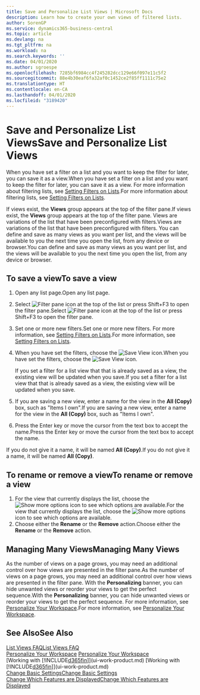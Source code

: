 ```yaml
---
title: Save and Personalize List Views | Microsoft Docs
description: Learn how to create your own views of filtered lists.
author: SorenGP
ms.service: dynamics365-business-central
ms.topic: article
ms.devlang: na
ms.tgt_pltfrm: na
ms.workload: na
ms.search.keywords: ''
ms.date: 04/01/2020
ms.author: sgroespe
ms.openlocfilehash: 7285bf6984cc4f245282dcc129e66f097e11c5f2
ms.sourcegitcommit: 88e4b30eaf6fa32af0c1452ce2f85ff1111c75e2
ms.translationtype: HT
ms.contentlocale: en-CA
ms.lasthandoff: 04/01/2020
ms.locfileid: "3189420"
---
```

# <a name="save-and-personalize-list-views"></a><span data-ttu-id="94c7e-103">Save and Personalize List Views</span><span class="sxs-lookup"><span data-stu-id="94c7e-103">Save and Personalize List Views</span></span>
<span data-ttu-id="94c7e-104">When you have set a filter on a list and you want to keep the filter for later, you can save it as a view.</span><span class="sxs-lookup"><span data-stu-id="94c7e-104">When you have set a filter on a list and you want to keep the filter for later, you can save it as a view.</span></span> <span data-ttu-id="94c7e-105">For more information about filtering lists, see [Setting Filters on Lists](ui-enter-criteria-filters.md#setting-filters-on-lists).</span><span class="sxs-lookup"><span data-stu-id="94c7e-105">For more information about filtering lists, see [Setting Filters on Lists](ui-enter-criteria-filters.md#setting-filters-on-lists).</span></span>

<span data-ttu-id="94c7e-106">If views exist, the **Views** group appears at the top of the filter pane.</span><span class="sxs-lookup"><span data-stu-id="94c7e-106">If views exist, the **Views** group appears at the top of the filter pane.</span></span> <span data-ttu-id="94c7e-107">Views are variations of the list that have been preconfigured with filters.</span><span class="sxs-lookup"><span data-stu-id="94c7e-107">Views are variations of the list that have been preconfigured with filters.</span></span> <span data-ttu-id="94c7e-108">You can define and save as many views as you want per list, and the views will be available to you the next time you open the list, from any device or browser.</span><span class="sxs-lookup"><span data-stu-id="94c7e-108">You can define and save as many views as you want per list, and the views will be available to you the next time you open the list, from any device or browser.</span></span>

## <a name="to-save-a-view"></a><span data-ttu-id="94c7e-109">To save a view</span><span class="sxs-lookup"><span data-stu-id="94c7e-109">To save a view</span></span>
1. <span data-ttu-id="94c7e-110">Open any list page.</span><span class="sxs-lookup"><span data-stu-id="94c7e-110">Open any list page.</span></span>
2. <span data-ttu-id="94c7e-111">Select ![Filter pane icon](media/open-filter-pane-icon.png "Filter pane icon") at the top of the list or press Shift+F3 to open the filter pane.</span><span class="sxs-lookup"><span data-stu-id="94c7e-111">Select ![Filter pane icon](media/open-filter-pane-icon.png "Filter pane icon") at the top of the list or press Shift+F3 to open the filter pane.</span></span>
3. <span data-ttu-id="94c7e-112">Set one or more new filters.</span><span class="sxs-lookup"><span data-stu-id="94c7e-112">Set one or more new filters.</span></span> <span data-ttu-id="94c7e-113">For more information, see [Setting Filters on Lists](ui-enter-criteria-filters.md#setting-filters-on-lists).</span><span class="sxs-lookup"><span data-stu-id="94c7e-113">For more information, see [Setting Filters on Lists](ui-enter-criteria-filters.md#setting-filters-on-lists).</span></span>
4. <span data-ttu-id="94c7e-114">When you have set the filters, choose the ![Save View](media/save_view_icon.png "Save View") icon.</span><span class="sxs-lookup"><span data-stu-id="94c7e-114">When you have set the filters, choose the ![Save View](media/save_view_icon.png "Save View") icon.</span></span>

    <span data-ttu-id="94c7e-115">If you set a filter for a list view that that is already saved as a view, the existing view will be updated when you save.</span><span class="sxs-lookup"><span data-stu-id="94c7e-115">If you set a filter for a list view that that is already saved as a view, the existing view will be updated when you save.</span></span>
5. <span data-ttu-id="94c7e-116">If you are saving a new view, enter a name for the view in the **All (Copy)** box, such as "Items I own".</span><span class="sxs-lookup"><span data-stu-id="94c7e-116">If you are saving a new view, enter a name for the view in the **All (Copy)** box, such as "Items I own".</span></span>
6. <span data-ttu-id="94c7e-117">Press the Enter key or move the cursor from the text box to accept the name.</span><span class="sxs-lookup"><span data-stu-id="94c7e-117">Press the Enter key or move the cursor from the text box to accept the name.</span></span>

<span data-ttu-id="94c7e-118">If you do not give it a name, it will be named **All (Copy)**.</span><span class="sxs-lookup"><span data-stu-id="94c7e-118">If you do not give it a name, it will be named **All (Copy)**.</span></span>

## <a name="to-rename-or-remove-a-view"></a><span data-ttu-id="94c7e-119">To rename or remove a view</span><span class="sxs-lookup"><span data-stu-id="94c7e-119">To rename or remove a view</span></span>
1. <span data-ttu-id="94c7e-120">For the view that currently displays the list, choose the ![Show more options](media/show-more-options-icon.png "Show more options") icon to see which options are available.</span><span class="sxs-lookup"><span data-stu-id="94c7e-120">For the view that currently displays the list, choose the ![Show more options](media/show-more-options-icon.png "Show more options") icon to see which options are available.</span></span>
2. <span data-ttu-id="94c7e-121">Choose either the **Rename** or the **Remove** action.</span><span class="sxs-lookup"><span data-stu-id="94c7e-121">Choose either the **Rename** or the **Remove** action.</span></span>

## <a name="managing-many-views"></a><span data-ttu-id="94c7e-122">Managing Many Views</span><span class="sxs-lookup"><span data-stu-id="94c7e-122">Managing Many Views</span></span>
<span data-ttu-id="94c7e-123">As the number of views on a page grows, you may need an additional control over how views are presented in the filter pane.</span><span class="sxs-lookup"><span data-stu-id="94c7e-123">As the number of views on a page grows, you may need an additional control over how views are presented in the filter pane.</span></span> <span data-ttu-id="94c7e-124">With the **Personalizing** banner, you can hide unwanted views or reorder your views to get the perfect sequence.</span><span class="sxs-lookup"><span data-stu-id="94c7e-124">With the **Personalizing** banner, you can hide unwanted views or reorder your views to get the perfect sequence.</span></span> <span data-ttu-id="94c7e-125">For more information, see [Personalize Your Workspace](ui-personalization-user.md).</span><span class="sxs-lookup"><span data-stu-id="94c7e-125">For more information, see [Personalize Your Workspace](ui-personalization-user.md).</span></span>

## <a name="see-also"></a><span data-ttu-id="94c7e-126">See Also</span><span class="sxs-lookup"><span data-stu-id="94c7e-126">See Also</span></span>
[<span data-ttu-id="94c7e-127">List Views FAQ</span><span class="sxs-lookup"><span data-stu-id="94c7e-127">List Views FAQ</span></span>](ui-views-faq.md)  
<span data-ttu-id="94c7e-128">[Personalize Your Workspace](ui-personalization-user.md)  </span><span class="sxs-lookup"><span data-stu-id="94c7e-128">[Personalize Your Workspace](ui-personalization-user.md)  </span></span>  
<span data-ttu-id="94c7e-129">[Working with [!INCLUDE[d365fin](includes/d365fin_md.md)]](ui-work-product.md)  </span><span class="sxs-lookup"><span data-stu-id="94c7e-129">[Working with [!INCLUDE[d365fin](includes/d365fin_md.md)]](ui-work-product.md)  </span></span>  
[<span data-ttu-id="94c7e-130">Change Basic Settings</span><span class="sxs-lookup"><span data-stu-id="94c7e-130">Change Basic Settings</span></span>](ui-change-basic-settings.md)  
[<span data-ttu-id="94c7e-131">Change Which Features are Displayed</span><span class="sxs-lookup"><span data-stu-id="94c7e-131">Change Which Features are Displayed</span></span>](ui-experiences.md)  
